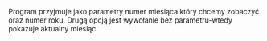 Program przyjmuje jako parametry numer miesiąca który chcemy zobaczyć oraz numer roku. Drugą opcją jest wywołanie bez parametru-wtedy pokazuje aktualny miesiąc.
